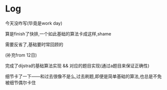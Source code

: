 # Log

今天没咋写(毕竟是work day)

算是finish了快排,一个如此基础的算法卡成这样,shame

需要反省了,基础要时常回顾的

(补充from 12日)

完成了dijstra的基础算法实现 && 对应的题目实现(通过a题目来保证正确性)

细节卡了一下——和过去很像不是么,过去刷题,即便是简单基础的算法,也总是不免被细节偶尔卡住
